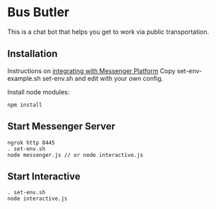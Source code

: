 # Bus Butler

This is a chat bot that helps you get to work via public transportation.

## Installation
Instructions on [integrating with Messenger Platform](https://github.com/wit-ai/node-wit#messenger-integration-example)
Copy set-env-example.sh set-env.sh and edit with your own config.

Install node modules:
```
npm install
```

## Start Messenger Server
```
ngrok http 8445
. set-env.sh
node messenger.js // or node interactive.js
```

## Start Interactive
```
. set-env.sh
node interactive.js
```
